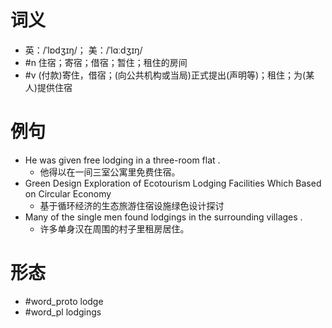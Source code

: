 # 词义
- 英：/ˈlɒdʒɪŋ/； 美：/ˈlɑːdʒɪŋ/
- #n 住宿；寄宿；借宿；暂住；租住的房间
- #v (付款)寄住，借宿；(向公共机构或当局)正式提出(声明等)；租住；为(某人)提供住宿
# 例句
- He was given free lodging in a three-room flat .
	- 他得以在一间三室公寓里免费住宿。
- Green Design Exploration of Ecotourism Lodging Facilities Which Based on Circular Economy
	- 基于循环经济的生态旅游住宿设施绿色设计探讨
- Many of the single men found lodgings in the surrounding villages .
	- 许多单身汉在周围的村子里租房居住。
# 形态
- #word_proto lodge
- #word_pl lodgings
